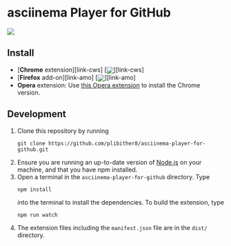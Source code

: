 # asciinema Player for GitHub

<a href="https://asciinema.org/a/377926" target="_blank"><img src="https://asciinema.org/a/377926.svg" /></a>

## Install

- [**Chrome** extension][link-cws] [<img valign="middle" src="https://img.shields.io/chrome-web-store/v/mkllmpcfhjcbkmegdpnaemhpdddffhil.svg?label=%20">][link-cws]
- [**Firefox** add-on][link-amo] [<img valign="middle" src="https://img.shields.io/amo/v/asciinema-player-for-github.svg?label=%20">][link-amo]
- **Opera** extension: Use [this Opera extension](https://addons.opera.com/en/extensions/details/download-chrome-extension-9/) to install the Chrome version.

## Development

1. Clone this repository by running
    ```
    git clone https://github.com/plibither8/asciinema-player-for-github.git
    ```
1. Ensure you are running an up-to-date version of [Node.js](https://nodejs.org/en/download/package-manager/) on your machine, and that you have npm installed.
1. Open a terminal in the `asciinema-player-for-github` directory. Type
    ```
    npm install
    ```
    into the terminal to install the dependencies. To build the extension, type
    ```
    npm run watch
    ```
1. The extension files including the `manifest.json` file are in the `dist/` directory.


